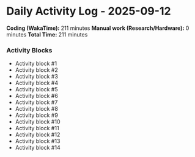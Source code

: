 # Daily Activity Log - 2025-09-12

**Coding (WakaTime):** 211 minutes
**Manual work (Research/Hardware):** 0 minutes
**Total Time:** 211 minutes

### Activity Blocks
- Activity block #1
- Activity block #2
- Activity block #3
- Activity block #4
- Activity block #5
- Activity block #6
- Activity block #7
- Activity block #8
- Activity block #9
- Activity block #10
- Activity block #11
- Activity block #12
- Activity block #13
- Activity block #14
